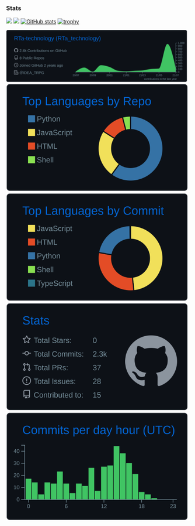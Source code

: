 ### Stats

![](https://github-profile-summary-cards.vercel.app/api/cards/profile-details?username=RTa-technology&theme=dark)
![](https://github-readme-stats.vercel.app/api/top-langs/?username=RTa-technology&layout=compact&theme=dark)
[![GitHub stats](https://github-readme-stats.vercel.app/api?username=RTa-technology&theme=dark&show_icons=true)](https://github.com/anuraghazra/github-readme-stats)
[![trophy](https://github-profile-trophy.vercel.app/?username=RTa-technology&theme=onedark)](https://github.com/ryo-ma/github-profile-trophy)

[![](https://raw.githubusercontent.com/RTa-technology/RTa-technology/main/profile-summary-card-output/github_dark/0-profile-details.svg)](https://github.com/vn7n24fzkq/github-profile-summary-cards)
[![](https://raw.githubusercontent.com/RTa-technology/RTa-technology/main/profile-summary-card-output/github_dark/1-repos-per-language.svg)](https://github.com/vn7n24fzkq/github-profile-summary-cards) [![](https://raw.githubusercontent.com/RTa-technology/RTa-technology/main/profile-summary-card-output/github_dark/2-most-commit-language.svg)](https://github.com/vn7n24fzkq/github-profile-summary-cards)
[![](https://raw.githubusercontent.com/RTa-technology/RTa-technology/main/profile-summary-card-output/github_dark/3-stats.svg)](https://github.com/vn7n24fzkq/github-profile-summary-cards) [![](https://raw.githubusercontent.com/RTa-technology/RTa-technology/main/profile-summary-card-output/github_dark/4-productive-time.svg)](https://github.com/vn7n24fzkq/github-profile-summary-cards)
